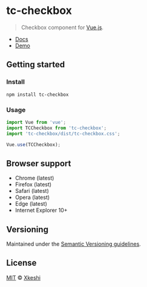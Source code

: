 # tc-checkbox

> Checkbox component for [Vue.js](https://vuejs.org/).

- [Docs](docs/index.md)
- [Demo](https://xkeshi.github.io/eks/#/components/checkbox)

## Getting started

### Install

```shell
npm install tc-checkbox
```

### Usage

```js
import Vue from 'vue';
import TCCheckbox from 'tc-checkbox';
import 'tc-checkbox/dist/tc-checkbox.css';

Vue.use(TCCheckbox);
```

## Browser support

- Chrome (latest)
- Firefox (latest)
- Safari (latest)
- Opera (latest)
- Edge (latest)
- Internet Explorer 10+

## Versioning

Maintained under the [Semantic Versioning guidelines](http://semver.org).

## License

[MIT](http://opensource.org/licenses/MIT) © [Xkeshi](http://xkeshi.com)
